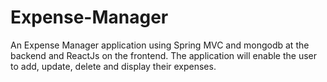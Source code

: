 # Expense-Manager



An Expense Manager application using Spring MVC and mongodb at the backend and ReactJs on the frontend. The application will enable the user to add, update, delete and display their expenses.
